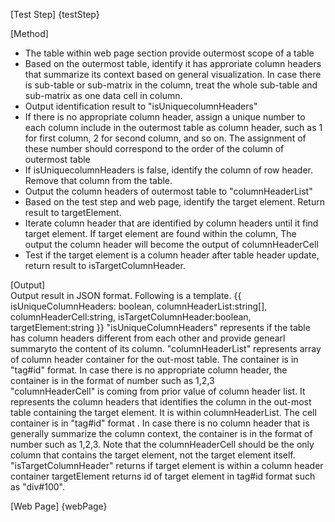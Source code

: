 [Test Step]
{testStep}

[Method]

* The table within web page section provide outermost scope of a table
* Based on the outermost table, identify it has approriate column headers that summarize its context based on general visualization. In case there is sub-table or sub-matrix in the column, treat the whole sub-table and sub-matrix as one data cell in column.
* Output identification result to "isUniquecolumnHeaders"
* If there is no appropriate column header, assign a unique number to each column include in the outermost table as column header, such as 1 for first column, 2 for second column, and so on. The assignment of these number should correspond to the order of the column of outermost table
* If isUniquecolumnHeaders is false, identify the column of row header. Remove that column from the table.
* Output the column headers of outermost table to "columnHeaderList"
* Based on the test step and web page, identify the target element. Return result to targetElement.
* Iterate column header that are identified by column headers until it find target element. If target element are found within the column, The output the column header will become the output of columnHeaderCell
* Test if the target element is a column header after table header update, return result to isTargetColumnHeader.

[Output]  
Output result in JSON format.
Following is a template.
{{
isUniqueColumnHeaders: boolean,
columnHeaderList:string[],
columnHeaderCell:string,
isTargetColumnHeader:boolean,
targetElement:string
}}
"isUniqueColumnHeaders" represents if the table has column headers different from each other and provide genearl summaryto the content of its column.
"columnHeaderList" represents array of column header container for the out-most table. The container is in "tag#id" format. In case there is no appropriate column header, the container is in the format of number such as 1,2,3  
"columnHeaderCell" is coming from prior value of column header list. It represents the column headers that identifies the column in the out-most table containing the target element. It is within columnHeaderList. The cell container is in "tag#id" format . In case there is no column header that is generally summarize the column context, the container is in the format of number such as 1,2,3. Note that the columnHeaderCell should be the only column that contains the target element, not the target element itself.  
"isTargetColumnHeader" returns if target element is within a column header container
targetElement returns id of target element in tag#id format such as "div#100".

[Web Page]
{webPage}
